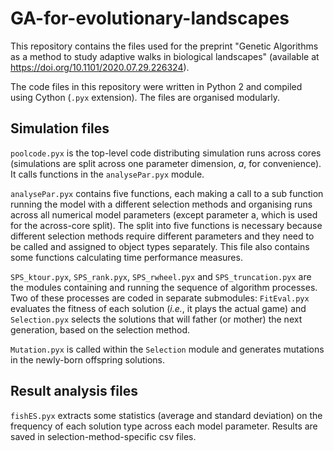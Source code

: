 # GA-for-evolutionary-landscapes
This repository contains the files used for the preprint "Genetic Algorithms as a method to study adaptive walks in biological landscapes" (available at https://doi.org/10.1101/2020.07.29.226324).


The code files in this repository were written in Python 2 and compiled using Cython (`.pyx` extension). The files are organised modularly.  
  
## Simulation files  
  
 `poolcode.pyx` is the top-level code distributing simulation runs across cores (simulations are split across one parameter dimension, _a_, for convenience). It calls functions in the `analysePar.pyx` module.
 
 `analysePar.pyx` contains five functions, each making a call to a sub function running the model with a different selection methods and organising runs across all numerical model parameters (except parameter a, which is used for the across-core split). The split into five functions is necessary because different selection methods require different parameters and they need to be called and assigned to object types separately. This file also contains some functions calculating time performance measures.
  
 `SPS_ktour.pyx`, `SPS_rank.pyx`, `SPS_rwheel.pyx` and `SPS_truncation.pyx` are the modules containing and running the sequence of algorithm processes. Two of these processes are coded in separate submodules: `FitEval.pyx` evaluates the fitness of each solution (_i.e._, it plays the actual game) and `Selection.pyx` selects the solutions that will father (or mother) the next generation, based on the selection method.  
  
 `Mutation.pyx` is called within the `Selection` module and generates mutations in the newly-born offspring solutions.  
   
## Result analysis files
  
`fishES.pyx` extracts some statistics (average and standard deviation) on the frequency of each solution type across each model parameter. Results are saved in selection-method-specific csv files.  
  
